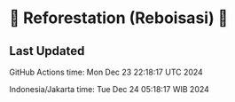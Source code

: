 
# 🌳 Reforestation (Reboisasi) 🌲

## Last Updated

GitHub Actions time: Mon Dec 23 22:18:17 UTC 2024

Indonesia/Jakarta time: Tue Dec 24 05:18:17 WIB 2024
